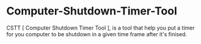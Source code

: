 # Computer-Shutdown-Timer-Tool
CSTT [ Computer Shutdown Timer Tool ], is a tool that help you put a timer for you computer to be shutdown in a given time frame after it's finised.
